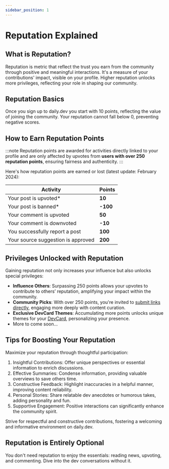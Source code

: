 ```yaml
---
sidebar_position: 1
---
```

# Reputation Explained

## What is Reputation?

Reputation is metric that reflect the trust you earn from the community through positive and meaningful interactions. It's a measure of your contributions' impact, visible on your profile. Higher reputation unlocks more privileges, reflecting your role in shaping our community.

## Reputation Basics

Once you sign up to daily.dev you start with 10 points, reflecting the value of joining the community. Your reputation cannot fall below 0, preventing negative scores.

## How to Earn Reputation Points

:::note
Reputation points are awarded for activities directly linked to your profile and are only affected by upvotes from **users with over 250 reputation points**, ensuring fairness and authenticity.
:::

Here's how reputation points are earned or lost (latest update: February 2024):

| Activity | Points |
| --- | --- |
| Your post is upvoted* | **10** |
| Your post is banned* | **-100** |
| Your comment is upvoted | **50** |
| Your comment is downvoted | **-10** |
| You successfully report a post | **100** |
| Your source suggestion is approved | **200** |

## Privileges Unlocked with Reputation

Gaining reputation not only increases your influence but also unlocks special privileges:

* **Influence Others**: Surpassing 250 points allows your upvotes to contribute to others’ reputation, amplifying your impact within the community.
* **Community Picks**: With over 250 points, you're invited to [submit links directly](../key-features/community-picks.md), engaging more deeply with content curation.
* **Exclusive DevCard Themes**: Accumulating more points unlocks unique themes for your [DevCard](/devcard.md), personalizing your presence.
* More to come soon...

## Tips for Boosting Your Reputation

Maximize your reputation through thoughtful participation:

1. Insightful Contributions: Offer unique perspectives or essential information to enrich discussions.
2. Effective Summaries: Condense information, providing valuable overviews to save others time.
3. Constructive Feedback: Highlight inaccuracies in a helpful manner, improving content reliability.
4. Personal Stories: Share relatable dev anecdotes or humorous takes, adding personality and fun.
5. Supportive Engagement: Positive interactions can significantly enhance the community spirit.

Strive for respectful and constructive contributions, fostering a welcoming and informative environment on daily.dev.

## Reputation is Entirely Optional

You don't need reputation to enjoy the essentials: reading news, upvoting, and commenting. Dive into the dev conversations without it.